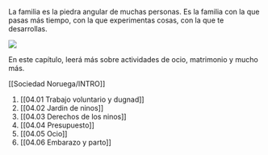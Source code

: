 La familia es la piedra angular de muchas personas. Es la familia con la que pasas más tiempo, con la que experimentas cosas, con la que te desarrollas.

![](https://cdn.kursoria.no/pensum/chapters/-_6m6r85.jpg)

En este capítulo, leerá más sobre actividades de ocio, matrimonio y mucho más.

[[Sociedad Noruega/INTRO]]
1. [[04.01 Trabajo voluntario y dugnad]]
2. [[04.02 Jardin de ninos]]
3. [[04.03 Derechos de los ninos]]
4. [[04.04 Presupuesto]]
5. [[04.05 Ocio]]
6. [[04.06 Embarazo y parto]]
